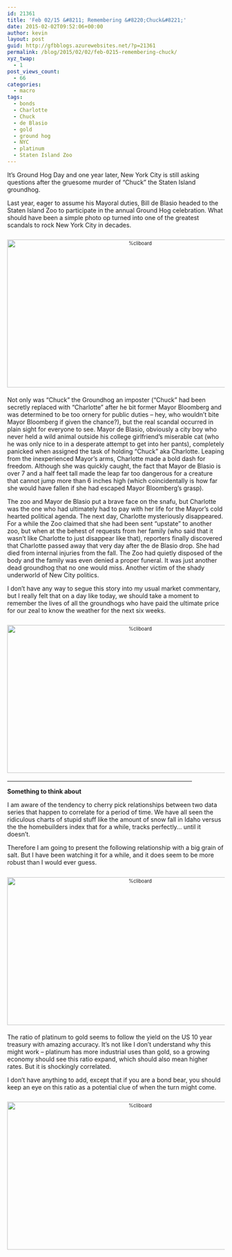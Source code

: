 ```yaml
---
id: 21361
title: 'Feb 02/15 &#8211; Remembering &#8220;Chuck&#8221;'
date: 2015-02-02T09:52:06+00:00
author: kevin
layout: post
guid: http://gfbblogs.azurewebsites.net/?p=21361
permalink: /blog/2015/02/02/feb-0215-remembering-chuck/
xyz_twap:
  - 1
post_views_count:
  - 66
categories:
  - macro
tags:
  - bonds
  - Charlotte
  - Chuck
  - de Blasio
  - gold
  - ground hog
  - NYC
  - platinum
  - Staten Island Zoo
---
```

It&#8217;s Ground Hog Day and one year later, New York City is still asking questions after the gruesome murder of &#8220;Chuck&#8221; the Staten Island groundhog. 

Last year, eager to assume his Mayoral duties, Bill de Blasio headed to the Staten Island Zoo to participate in the annual Ground Hog celebration. What should have been a simple photo op turned into one of the greatest scandals to rock New York City in decades.

<div style="width: image width px; font-size: 80%; text-align: center;">
  <a href="http://themacrotourist.com/pictures/Azure/BillFeb0215.png"><img class="size-full wp-image-14271" style="padding-top: 1.0em;padding-bottom: 0.5em;" alt="%cliboard" src="http://themacrotourist.com/pictures/Azure/BillFeb0215.png" width="600" height="342" /></a>
</div>

Not only was &#8220;Chuck&#8221; the Groundhog an imposter (&#8220;Chuck&#8221; had been secretly replaced with &#8220;Charlotte&#8221; after he bit former Mayor Bloomberg and was determined to be too ornery for public duties &#8211; hey, who wouldn&#8217;t bite Mayor Bloomberg if given the chance?), but the real scandal occurred in plain sight for everyone to see. Mayor de Blasio, obviously a city boy who never held a wild animal outside his college girlfriend&#8217;s miserable cat (who he was only nice to in a desperate attempt to get into her pants), completely panicked when assigned the task of holding &#8220;Chuck&#8221; aka Charlotte. Leaping from the inexperienced Mayor&#8217;s arms, Charlotte made a bold dash for freedom. Although she was quickly caught, the fact that Mayor de Blasio is over 7 and a half feet tall made the leap far too dangerous for a creature that cannot jump more than 6 inches high (which coincidentally is how far she would have fallen if she had escaped Mayor Bloomberg&#8217;s grasp). 

The zoo and Mayor de Blasio put a brave face on the snafu, but Charlotte was the one who had ultimately had to pay with her life for the Mayor&#8217;s cold hearted political agenda. The next day, Charlotte mysteriously disappeared. For a while the Zoo claimed that she had been sent &#8220;upstate&#8221; to another zoo, but when at the behest of requests from her family (who said that it wasn&#8217;t like Charlotte to just disappear like that), reporters finally discovered that Charlotte passed away that very day after the de Blasio drop. She had died from internal injuries from the fall. The Zoo had quietly disposed of the body and the family was even denied a proper funeral. It was just another dead groundhog that no one would miss. Another victim of the shady underworld of New City politics. 

I don&#8217;t have any way to segue this story into my usual market commentary, but I really felt that on a day like today, we should take a moment to remember the lives of all the groundhogs who have paid the ultimate price for our zeal to know the weather for the next six weeks.

<div style="width: image width px; font-size: 80%; text-align: center;">
  <a href="http://themacrotourist.com/pictures/Azure/CharlotteFeb0215.png"><img class="size-full wp-image-14271" style="padding-top: 1.0em;padding-bottom: 0.5em;" alt="%cliboard" src="http://themacrotourist.com/pictures/Azure/CharlotteFeb0215.png" width="600" height="342" /></a>
</div>

<hr size="3" width="85%" />

**Something to think about**

I am aware of the tendency to cherry pick relationships between two data series that happen to correlate for a period of time. We have all seen the ridiculous charts of stupid stuff like the amount of snow fall in Idaho versus the the homebuilders index that for a while, tracks perfectly&#8230; until it doesn&#8217;t. 

Therefore I am going to present the following relationship with a big grain of salt. But I have been watching it for a while, and it does seem to be more robust than I would ever guess.

<div style="width: image width px; font-size: 80%; text-align: center;">
  <a href="http://themacrotourist.com/pictures/Azure/PlatFeb0215.png"><img class="size-full wp-image-14271" style="padding-top: 1.0em;padding-bottom: 0.5em;" alt="%cliboard" src="http://themacrotourist.com/pictures/Azure/PlatFeb0215.png" width="600" height="342" /></a>
</div>

The ratio of platinum to gold seems to follow the yield on the US 10 year treasury with amazing accuracy. It&#8217;s not like I don&#8217;t understand why this might work &#8211; platinum has more industrial uses than gold, so a growing economy should see this ratio expand, which should also mean higher rates. But it is shockingly correlated.

I don&#8217;t have anything to add, except that if you are a bond bear, you should keep an eye on this ratio as a potential clue of when the turn might come.

<div style="width: image width px; font-size: 80%; text-align: center;">
  <a href="http://themacrotourist.com/pictures/Azure/PLATRatioFeb0215.png"><img class="size-full wp-image-14271" style="padding-top: 1.0em;padding-bottom: 0.5em;" alt="%cliboard" src="http://themacrotourist.com/pictures/Azure/PLATRatioFeb0215.png" width="600" height="342" /></a>
</div>